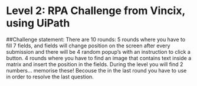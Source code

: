 # Level 2: RPA Challenge from Vincix, using UiPath

##Challenge statement:
There are 10 rounds: 5 rounds where you have to fill 7 fields, and fields will change position on the screen after every submission and there will be 4 random popup’s with an instruction to click a button. 4 rounds where you have to find an image that contains text inside a matrix and insert the position in the fields. During the level you will find 2 numbers... memorise these! Becouse the in the last round you have to use in order to resolve the last question.
